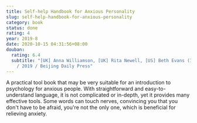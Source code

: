 ```yaml
---
title: Self-help Handbook for Anxious Personality
slug: self-help-handbook-for-anxious-personality
category: book
status: done
rating: 4
year: 2019-8
date: 2020-10-15 04:31:56+08:00
douban:
  rating: 6.4
  subtitle: "[UK] Anna Williamson, [UK] Rita Newell, [US] Beth Evans (Illustrator)
    / 2019 / Beijing Daily Press"
---
```


A practical tool book that may be very suitable for an introduction to psychology for anxious people. With straightforward and easy-to-understand language, it is not complicated or in-depth, yet it provides many effective tools. Some words can touch nerves, convincing you that you don't have to be afraid, you're not the only one, which is beneficial for relieving anxiety.

